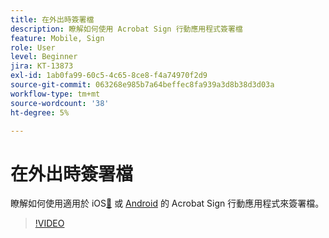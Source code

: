 ```yaml
---
title: 在外出時簽署檔
description: 瞭解如何使用 Acrobat Sign 行動應用程式簽署檔
feature: Mobile, Sign
role: User
level: Beginner
jira: KT-13873
exl-id: 1ab0fa99-60c5-4c65-8ce8-f4a74970f2d9
source-git-commit: 063268e985b7a64beffec8fa939a3d8b38d3d03a
workflow-type: tm+mt
source-wordcount: '38'
ht-degree: 5%

---
```


# 在外出時簽署檔

瞭解如何使用適用於 iOS[&#128279;](https://apps.apple.com/us/app/adobe-sign/id481082197) 或 [Android](https://play.google.com/store/apps/details?id=com.adobe.echosign&amp;hl=zh_TW) 的 Acrobat Sign 行動應用程式來簽署檔。

>[!VIDEO](https://video.tv.adobe.com/v/3423957?quality=12&learn=on&hidetitle=true)
